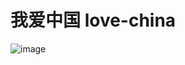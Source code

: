 # 我爱中国 love-china

![image](https://github.com/houkunlin/love-china/assets/12333292/e5bc754f-cab3-48f0-bca2-38f6d6548f30)
